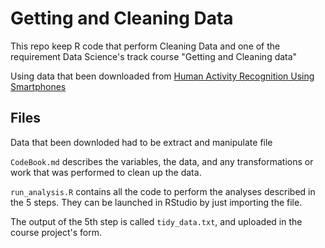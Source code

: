 Getting and Cleaning Data 
=========================

This repo keep R code that perform Cleaning Data and one of the requirement 
Data Science's track course "Getting and Cleaning data"

Using data that been downloaded from
[Human Activity Recognition Using Smartphones](http://archive.ics.uci.edu/ml/datasets/Human+Activity+Recognition+Using+Smartphones)

## Files

Data that been downloded had to be extract and manipulate
file 

`CodeBook.md` describes the variables, the data, and any transformations or work that was performed to clean up the data.

`run_analysis.R` contains all the code to perform the analyses described in the 5 steps. They can be launched in RStudio by just importing the file.

The output of the 5th step is called `tidy_data.txt`, and uploaded in the course project's form.
